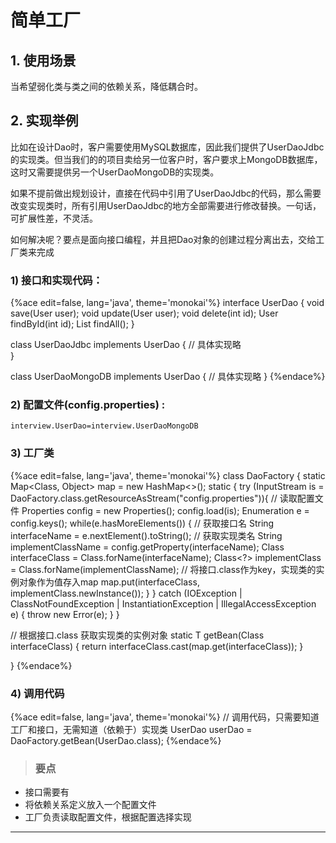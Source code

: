 # 简单工厂

## 1. 使用场景
当希望弱化类与类之间的依赖关系，降低耦合时。

## 2. 实现举例

比如在设计Dao时，客户需要使用MySQL数据库，因此我们提供了UserDaoJdbc的实现类。但当我们的的项目卖给另一位客户时，客户要求上MongoDB数据库，这时又需要提供另一个UserDaoMongoDB的实现类。

如果不提前做出规划设计，直接在代码中引用了UserDaoJdbc的代码，那么需要改变实现类时，所有引用UserDaoJdbc的地方全部需要进行修改替换。一句话，可扩展性差，不灵活。

如何解决呢？要点是面向接口编程，并且把Dao对象的创建过程分离出去，交给工厂类来完成

### 1) 接口和实现代码：
{%ace edit=false, lang='java', theme='monokai'%}
interface UserDao {
  void save(User user);
  void update(User user);
  void delete(int id);
  User findById(int id);
  List<User> findAll();
}

class UserDaoJdbc implements UserDao {
  // 具体实现略  
}

class UserDaoMongoDB implements UserDao {
  // 具体实现略
}
{%endace%}

### 2) 配置文件(config.properties) :
```
interview.UserDao=interview.UserDaoMongoDB
```

### 3) 工厂类

{%ace edit=false, lang='java', theme='monokai'%}
class DaoFactory {
  static Map<Class<?>, Object> map = new HashMap<>();
  static {
    try (InputStream is = DaoFactory.class.getResourceAsStream("config.properties")){
      // 读取配置文件
      Properties config = new Properties();
      config.load(is);
      Enumeration<Object> e = config.keys();
      while(e.hasMoreElements()) {
        // 获取接口名
        String interfaceName = e.nextElement().toString();
        // 获取实现类名
        String implementClassName = config.getProperty(interfaceName);
        Class<?> interfaceClass = Class.forName(interfaceName);
        Class<?> implementClass = Class.forName(implementClassName);
        // 将接口.class作为key，实现类的实例对象作为值存入map
        map.put(interfaceClass, implementClass.newInstance());
      }
    } catch (IOException | ClassNotFoundException | InstantiationException | IllegalAccessException e) {
      throw new Error(e);
    }
  }
  
  // 根据接口.class 获取实现类的实例对象
  static <T> T getBean(Class<T> interfaceClass) {
    return interfaceClass.cast(map.get(interfaceClass));
  }
  
}
{%endace%}

### 4) 调用代码

{%ace edit=false, lang='java', theme='monokai'%}
// 调用代码，只需要知道工厂和接口，无需知道（依赖于）实现类
UserDao userDao = DaoFactory.getBean(UserDao.class);
{%endace%}


> ### 要点
* 接口需要有
* 将依赖关系定义放入一个配置文件
* 工厂负责读取配置文件，根据配置选择实现

---

